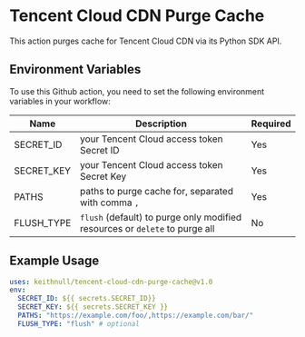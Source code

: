 # Tencent Cloud CDN Purge Cache

This action purges cache for Tencent Cloud CDN via its Python SDK API.

## Environment Variables

To use this Github action, you need to set the following environment variables in your workflow:

| Name | Description | Required |
| --- | --- | --- |
| SECRET_ID | your Tencent Cloud access token Secret ID | Yes |
| SECRET_KEY | your Tencent Cloud access token Secret Key | Yes |
| PATHS | paths to purge cache for, separated with comma `,` | Yes |
| FLUSH_TYPE | `flush` (default) to purge only modified resources or `delete` to purge all | No |

## Example Usage

```yaml
uses: keithnull/tencent-cloud-cdn-purge-cache@v1.0
env:
  SECRET_ID: ${{ secrets.SECRET_ID}}
  SECRET_KEY: ${{ secrets.SECRET_KEY }}
  PATHS: "https://example.com/foo/,https://example.com/bar/"
  FLUSH_TYPE: "flush" # optional
```
